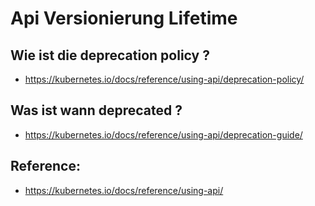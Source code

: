 # Api Versionierung Lifetime 

## Wie ist die deprecation policy ? 

  * https://kubernetes.io/docs/reference/using-api/deprecation-policy/

## Was ist wann deprecated ? 

  * https://kubernetes.io/docs/reference/using-api/deprecation-guide/


## Reference: 
 
  * https://kubernetes.io/docs/reference/using-api/
